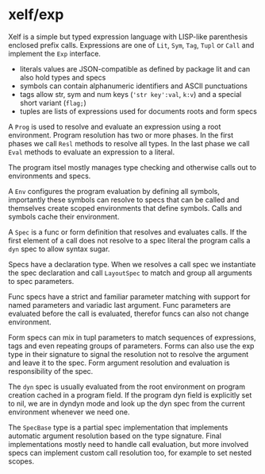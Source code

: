 xelf/exp
========

Xelf is a simple but typed expression language with LISP-like parenthesis enclosed prefix calls.
Expressions are one of `Lit`, `Sym`, `Tag`, `Tupl` or `Call` and implement the `Exp` interface.

 * literals values are JSON-compatible as defined by package lit and can also hold types and specs
 * symbols can contain alphanumeric identifiers and ASCII punctuations
 * tags allow str, sym and num keys (`'str key':val`, `k:v`) and a special short variant (`flag;`)
 * tuples are lists of expressions used for documents roots and form specs

A `Prog` is used to resolve and evaluate an expression using a root environment. Program resolution
has two or more phases. In the first phases we call `Resl` methods to resolve all types. In the last
phase we call `Eval` methods to evaluate an expression to a literal.

The program itsel mostly manages type checking and otherwise calls out to environments and specs.

A `Env` configures the program evaluation by defining all symbols, importantly these symbols can
resolve to specs that can be called and themselves create scoped environments that define symbols.
Calls and symbols cache their environment.

A `Spec` is a func or form definition that resolves and evaluates calls. If the first element of a
call does not resolve to a spec literal the program calls a `dyn` spec to allow syntax sugar.

Specs have a declaration type. When we resolves a call spec we instantiate the spec declaration
and call `LayoutSpec` to match and group all arguments to spec parameters.

Func specs have a strict and familiar parameter matching with support for named parameters and
variadic last argument. Func parameters are evaluated before the call is evaluated, therefor funcs
can also not change environment.

Form specs can mix in tupl parameters to match sequences of expressions, tags and even repeating
groups of parameters. Forms can also use the exp type in their signature to signal the resolution
not to resolve the argument and leave it to the spec. Form argument resolution and evaluation is
responsibility of the spec.

The `dyn` spec is usually evaluated from the root environment on program creation cached in a
program field. If the program dyn field is explicitly set to nil, we are in dyndyn mode and look
up the dyn spec from the current environment whenever we need one.


The `SpecBase` type is a partial spec implementation that implements automatic argument resolution
based on the type signature. Final implementations mostly need to handle call evaluation, but more
involved specs can implement custom call resolution too, for example to set nested scopes.
